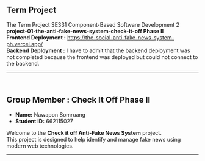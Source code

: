 ## Term Project
The Term Project SE331 Component-Based Software Development 2<br>
**project-01-the-anti-fake-news-system-check-it-off Phase II** <br>
**Frontend Deployment :** https://the-social-anti-fake-news-system-ph.vercel.app/ <br>
**Backend Deployment :** I have to admit that the backend deployment was not completed because the frontend was deployed but could not connect to the backend.

---

<br>

## Group Member : Check It Off Phase II
- **Name:** Nawapon Somruang  
- **Student ID:** 662115027  

Welcome to the **Check it off Anti-Fake News System** project.  
This project is designed to help identify and manage fake news using modern web technologies.  

---

<br>
